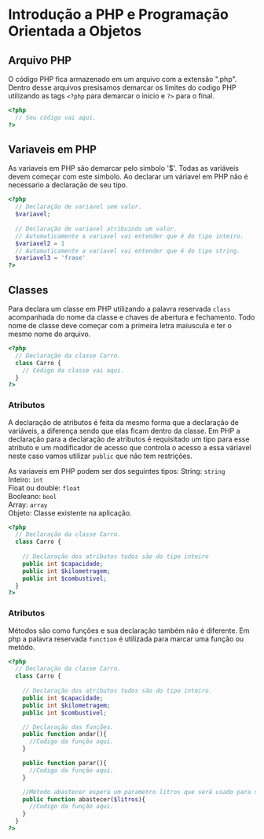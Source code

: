 # Introdução a PHP e Programação Orientada a Objetos

## Arquivo PHP

O código PHP fica armazenado em um arquivo com a extensão ".php".
Dentro desse arquivos presisamos demarcar os limites do codigo PHP utilizando as tags `<?php` para demarcar o inicio e `?>` para o final.

```php
<?php
  // Seu código vai aqui.
?>
```

## Variaveis em PHP

As variaveis em PHP são demarcar pelo simbolo '$'.
Todas as variáveis devem começar com este simbolo.
Ao declarar um váriavel em PHP não é necessario a declaração de seu tipo.

```php
<?php
  // Declaração de variavel sem valor.
  $variavel;
  
  // Declaração de variavel atribuindo um valor.
  // Automaticamente a variavel vai entender que é do tipo inteiro.
  $variavel2 = 1
  // Automaticamente a variavel vai entender que é do tipo string.
  $variavel3 = 'frase'
?>

```

## Classes

Para declara um classe em PHP utilizando a palavra reservada `class` acompanhada do nome da classe e chaves de abertura e fechamento.
Todo nome de classe deve começar com a primeira letra maiuscula e ter o mesmo nome do arquivo.

```php
<?php
  // Declaração da classe Carro.
  class Carro {
    // Código da classe vai aqui.
  }
?>

```
### Atributos

A declaração de atributos é feita da mesmo forma que a declaração de variáveis, a diferença sendo que elas ficam dentro da classe.
Em PHP a declaração para a declaração de atributos é requisitado um tipo para esse atributo e um modificador de acesso que controla o acesso a essa váriavel neste caso vamos utilizar `public` que não tem restrições.

As variaveis em PHP podem ser dos seguintes tipos:
String: `string`  
Inteiro: `int`  
Float ou double: `float`  
Booleano: `bool`  
Array: `array`  
Objeto: Classe existente na aplicação.

```php
<?php
  // Declaração da classe Carro.
  class Carro {
    
    // Declaração dos atributos todos são do tipo inteiro
    public int $capacidade;
    public int $kilometragem;
    public int $combustivel;
  }
?>

```
### Atributos
Métodos são como funções e sua declaração também não é diferente.
Em php a palavra reservada `function` é utilizada para marcar uma função ou metódo.

```php
<?php
  // Declaração da classe Carro.
  class Carro {
    
    // Declaração dos atributos todos são do tipo inteiro.
    public int $capacidade;
    public int $kilometragem;
    public int $combustivel;

    // Declaração das funções.
    public function andar(){
      //Codigo da função aqui.
    }

    public function parar(){
      //Codigo da função aqui.
    }

    //Método abastecer espera um parametro litros que será usado para saber a quantia a colocar no carro.
    public function abastecer($litros){
      //Codigo da função aqui.
    }
  }
?>